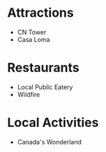 # Attractions
- CN Tower
- Casa Loma

# Restaurants
- Local Public Eatery
- Wildfire

# Local Activities
- Canada's Wonderland
